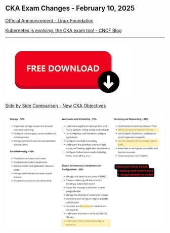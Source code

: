 ## CKA Exam Changes - February 10, 2025

[Official Announcement - Linux Foundation](https://training.linuxfoundation.org/certified-kubernetes-administrator-cka-program-changes/)

[Kubernetes is evolving, the CKA exam too! - CNCF Blog](https://www.cncf.io/blog/2024/09/05/kubernetes-is-evolving-the-cka-exam-too/)

---

[![alt text](free-download-button.png)](cka-new-exam-changes-november-25-2024.pdf)

[Side by Side Comparison - New CKA Objectives](cka-exam-changes-feb10-2025.pdf)

![CKA Exam Changes - Overview](cka-exam-changes-2024-overview.png)
